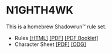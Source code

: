 # N1GHTH4WK

This is a homebrew Shadowrun™ rule set.

- Rules [[HTML]](https://w4rh4wk.github.io/n1ghth4wk/) [[PDF]](https://w4rh4wk.github.io/n1ghth4wk/resources/n1ghth4wk.pdf) [[PDF Booklet]](https://w4rh4wk.github.io/n1ghth4wk/resources/n1ghth4wk-book.pdf)
- Character Sheet [[PDF]](https://w4rh4wk.github.io/n1ghth4wk/resources/n1ghth4wk_character_sheet.pdf) [[ODG]](https://w4rh4wk.github.io/n1ghth4wk/resources/n1ghth4wk_character_sheet.odg)
